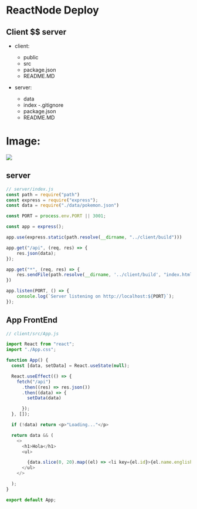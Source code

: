 # ReactNode Deploy

## Client $$ server

- client:
    - public
    - src
    - package.json
    - README.MD

- server:
    - data
    - index
    -.gitignore
    - package.json
    - README.MD
# Image:
<img src='./react-node-deploy/img/Screenshot_1.png'/>

## server
``` javascript
// server/index.js
const path = require("path")
const express = require("express");
const data = require("./data/pokemon.json")

const PORT = process.env.PORT || 3001;

const app = express();

app.use(express.static(path.resolve(__dirname, "../client/build")))

app.get("/api", (req, res) => {
    res.json(data);
});

app.get("*", (req, res) => {
    res.sendFile(path.resolve(__dirname, '../client/build', "index.html"))
})

app.listen(PORT, () => {
    console.log(`Server listening on http://localhost:${PORT}`);
});
```
## App FrontEnd
```javascript
// client/src/App.js

import React from "react";
import "./App.css";

function App() {
  const [data, setData] = React.useState(null);

  React.useEffect(() => {
    fetch("/api")
      .then((res) => res.json())
      .then((data) => {
        setData(data)

      });
  }, []);

  if (!data) return <p>"Loading..."</p>

  return data && (
    <>
      <h1>Hola</h1>
      <ul>

        {data.slice(0, 20).map((el) => <li key={el.id}>{el.name.english}</li>)}
      </ul>
    </>

  );
}

export default App;
```
